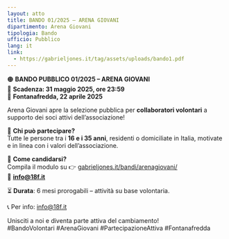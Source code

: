 ```yaml
---
layout: atto
title: BANDO 01/2025 – ARENA GIOVANI
dipartimento: Arena Giovani
tipologia: Bando
ufficio: Pubblico
lang: it
link:
  - https://gabrieljones.it/tag/assets/uploads/bando1.pdf
---
```

🟠 **BANDO PUBBLICO 01/2025 – ARENA GIOVANI**  
📅 **Scadenza: 31 maggio 2025, ore 23:59**  
📍 **Fontanafredda, 22 aprile 2025**

Arena Giovani apre la selezione pubblica per **collaboratori volontari** a supporto dei soci attivi dell’associazione!

👥 **Chi può partecipare?**  
Tutte le persone tra i **16 e i 35 anni**, residenti o domiciliate in Italia, motivate e in linea con i valori dell’associazione.

📌 **Come candidarsi?**  
Compila il modulo su 👉 [gabrieljones.it/bandi/arenagiovani/](https://gabrieljones.it/bandi/arenagiovani/)  
📧 **info@18f.it**

⏳ **Durata**: 6 mesi prorogabili – attività su base volontaria.

📞 Per info: info@18f.it

Unisciti a noi e diventa parte attiva del cambiamento!  
#BandoVolontari #ArenaGiovani #PartecipazioneAttiva #Fontanafredda